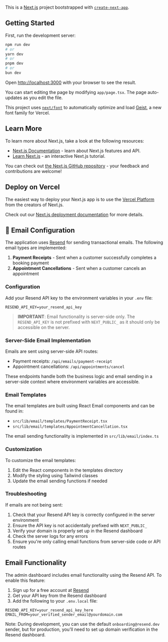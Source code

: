 This is a [Next.js](https://nextjs.org) project bootstrapped with [`create-next-app`](https://nextjs.org/docs/app/api-reference/cli/create-next-app).

## Getting Started

First, run the development server:

```bash
npm run dev
# or
yarn dev
# or
pnpm dev
# or
bun dev
```

Open [http://localhost:3000](http://localhost:3000) with your browser to see the result.

You can start editing the page by modifying `app/page.tsx`. The page auto-updates as you edit the file.

This project uses [`next/font`](https://nextjs.org/docs/app/building-your-application/optimizing/fonts) to automatically optimize and load [Geist](https://vercel.com/font), a new font family for Vercel.

## Learn More

To learn more about Next.js, take a look at the following resources:

- [Next.js Documentation](https://nextjs.org/docs) - learn about Next.js features and API.
- [Learn Next.js](https://nextjs.org/learn) - an interactive Next.js tutorial.

You can check out [the Next.js GitHub repository](https://github.com/vercel/next.js) - your feedback and contributions are welcome!

## Deploy on Vercel

The easiest way to deploy your Next.js app is to use the [Vercel Platform](https://vercel.com/new?utm_medium=default-template&filter=next.js&utm_source=create-next-app&utm_campaign=create-next-app-readme) from the creators of Next.js.

Check out our [Next.js deployment documentation](https://nextjs.org/docs/app/building-your-application/deploying) for more details.

## 📧 Email Configuration

The application uses [Resend](https://resend.com) for sending transactional emails. The following email types are implemented:

1. **Payment Receipts** - Sent when a customer successfully completes a booking payment
2. **Appointment Cancellations** - Sent when a customer cancels an appointment

### Configuration

Add your Resend API key to the environment variables in your `.env` file:

```
RESEND_API_KEY=your_resend_api_key
```

> **IMPORTANT**: Email functionality is server-side only. The `RESEND_API_KEY` is not prefixed with `NEXT_PUBLIC_` as it should only be accessible on the server.

### Server-Side Email Implementation

Emails are sent using server-side API routes:
- Payment receipts: `/api/emails/payment-receipt`
- Appointment cancellations: `/api/appointments/cancel`

These endpoints handle both the business logic and email sending in a server-side context where environment variables are accessible.

### Email Templates

The email templates are built using React Email components and can be found in:
- `src/lib/email/templates/PaymentReceipt.tsx`
- `src/lib/email/templates/AppointmentCancellation.tsx`

The email sending functionality is implemented in `src/lib/email/index.ts`

### Customization

To customize the email templates:
1. Edit the React components in the templates directory
2. Modify the styling using Tailwind classes
3. Update the email sending functions if needed

### Troubleshooting

If emails are not being sent:
1. Check that your Resend API key is correctly configured in the server environment
2. Ensure the API key is not accidentally prefixed with `NEXT_PUBLIC_`
3. Verify your domain is properly set up in the Resend dashboard
4. Check the server logs for any errors
5. Ensure you're only calling email functions from server-side code or API routes

## Email Functionality

The admin dashboard includes email functionality using the Resend API. To enable this feature:

1. Sign up for a free account at [Resend](https://resend.com)
2. Get your API key from the Resend dashboard
3. Add the following to your `.env.local` file:

```
RESEND_API_KEY=your_resend_api_key_here
EMAIL_FROM=your_verified_sender_email@yourdomain.com
```

Note: During development, you can use the default `onboarding@resend.dev` sender, but for production, you'll need to set up domain verification in the Resend dashboard.
